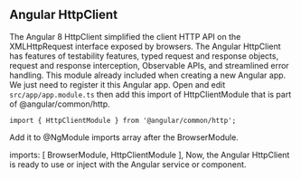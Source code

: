 ## Angular HttpClient


The Angular 8 HttpClient simplified the client HTTP API on the XMLHttpRequest interface exposed by browsers. The Angular HttpClient has features of testability features, typed request and response objects, request and response interception, Observable APIs, and streamlined error handling. This module already included when creating a new Angular app. We just need to register it this Angular app. Open and edit `src/app/app.module.ts` then add this import of HttpClientModule that is part of @angular/common/http.


```
import { HttpClientModule } from '@angular/common/http';
```
Add it to @NgModule imports array after the BrowserModule.


imports: [
  BrowserModule,
  HttpClientModule
],
Now, the Angular HttpClient is ready to use or inject with the Angular service or component.

